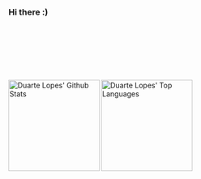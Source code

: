 ### Hi there :)

<hr style="height:30pt; visibility:hidden;" />

<hr style="height:30pt; visibility:hidden;" />

<p align = "center">
<div style="display: flex; flex-direction: row;">
  
  <img alt="Duarte Lopes' Github Stats" align="left" height="180em" src="https://github-readme-stats.vercel.app/api?username=duartelopes19&show_icons=true&theme=noctis_minimus&include_all_commits=true&count_private=true&line_height=20" />
  
  <img alt="Duarte Lopes' Top Languages" align="left" height="180em" src="https://github-readme-stats.vercel.app/api/top-langs/?username=duartelopes19&langs_count=7&theme=noctis_minimus&layout=compact&card_width=382" />
  
</div>
</p>
